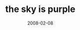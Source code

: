 ---
layout: base.njk
title : 'the sky is purple' 
view_title : 'the sky is purple' 
year : '2008' 
date : '2008-02-08' 
img_file : '/drawing/theskyispurple.png' 
html_file : 'theskyispurple' 
next_html : 'anotherawesomeday.html' 
year_order : '64' 
permalink : "title/{{html_file}}.html"
---
